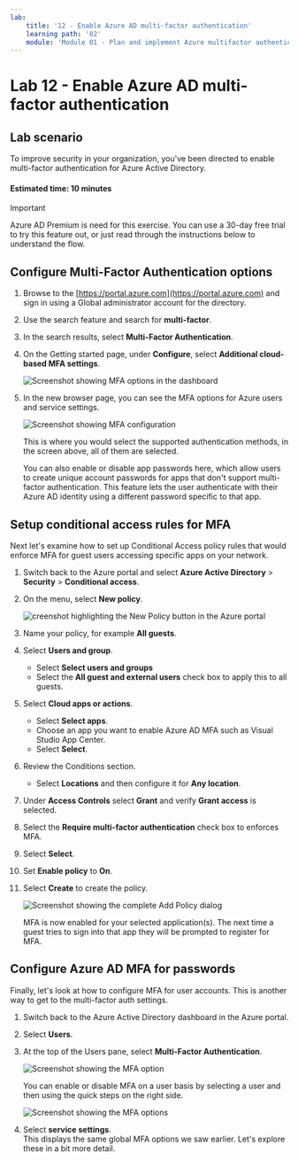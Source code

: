 ```yaml
---
lab:
    title: '12 - Enable Azure AD multi-factor authentication'
    learning path: '02'
    module: 'Module 01 - Plan and implement Azure multifactor authentication'
---
```


# Lab 12 - Enable Azure AD multi-factor authentication

## Lab scenario

To improve security in your organization, you've been directed to enable multi-factor authentication for Azure Active Directory.

#### Estimated time: 10 minutes

>[!IMPORTANT]
>Azure AD Premium is need for this exercise. You can use a 30-day free trial to try this feature out, or just read through the instructions below to understand the flow.

## Configure Multi-Factor Authentication options

1. Browse to the [https://portal.azure.com](https://portal.azure.com) and sign in using a Global administrator account for the directory.

1. Use the search feature and search for **multi-factor**.

1. In the search results, select **Multi-Factor Authentication**.

1. On the Getting started page, under **Configure**, select **Additional cloud-based MFA settings**.

    ![Screenshot showing MFA options in the dashboard](./media/lp2-mod1-set-additional-mfa-settings.png)

1. In the new browser page, you can see the MFA options for Azure users and service settings.

    ![Screenshot showing MFA configuration](./media/lp2-mod1-mfa-settings.png)

    This is where you would select the supported authentication methods, in the screen above, all of them are selected.

    You can also enable or disable app passwords here, which allow users to create unique account passwords for apps that don't support multi-factor authentication. This feature lets the user authenticate with their Azure AD identity using a different password specific to that app.

## Setup conditional access rules for MFA

Next let's examine how to set up Conditional Access policy rules that would enforce MFA for guest users accessing specific apps on your network.

1. Switch back to the Azure portal and select **Azure Active Directory** > **Security** > **Conditional access**.

1. On the menu, select **New policy**.

    ![creenshot highlighting the New Policy button in the Azure portal](./media/lp2-mod1-azure-ad-conditional-access-policy.png)

1. Name your policy, for example **All guests**.

1. Select **Users and group**.

    - Select **Select users and groups**  
    - Select the **All guest and external users** check box to apply this to all guests.  
    

1. Select **Cloud apps or actions**.

    - Select **Select apps**.  
    - Choose an app you want to enable Azure AD MFA such as Visual Studio App Center.  
    - Select **Select**.
    

1. Review the Conditions section.

    - Select **Locations** and then configure it for **Any location**.

1. Under **Access Controls** select **Grant** and verify **Grant access** is selected.

1. Select the **Require multi-factor authentication** check box to enforces MFA.

1. Select **Select**.

1. Set **Enable policy** to **On**.

1. Select **Create** to create the policy.

    ![Screenshot showing the complete Add Policy dialog](./media/lp2-mod1-conditional-access-new-policy-complete.png)

    MFA is now enabled for your selected application(s). The next time a guest tries to sign into that app they will be prompted to register for MFA.

## Configure Azure AD MFA for passwords

Finally, let's look at how to configure MFA for user accounts. This is another way to get to the multi-factor auth settings.

1. Switch back to the Azure Active Directory dashboard in the Azure portal.

1. Select **Users**.

1. At the top of the Users pane, select **Multi-Factor Authentication**.

    ![Screenshot showing the MFA option](./media/lp2-mod1-users-mfa.png)

    You can enable or disable MFA on a user basis by selecting a user and then using the quick steps on the right side.

    ![Screenshot showing the MFA options](./media/lp2-mod1-mfa-service-settings-and-users.png)

1. Select **service settings**.  
    This displays the same global MFA options we saw earlier. Let's explore these in a bit more detail.
